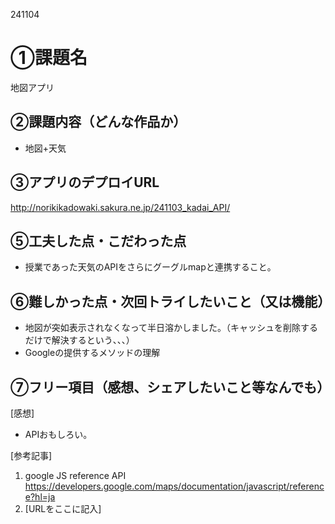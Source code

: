 241104
# ①課題名
地図アプリ

## ②課題内容（どんな作品か）
- 地図+天気

## ③アプリのデプロイURL
http://norikikadowaki.sakura.ne.jp/241103_kadai_API/


## ⑤工夫した点・こだわった点
- 授業であった天気のAPIをさらにグーグルmapと連携すること。

## ⑥難しかった点・次回トライしたいこと（又は機能）
- 地図が突如表示されなくなって半日溶かしました。（キャッシュを削除するだけで解決するという、、、）
- Googleの提供するメソッドの理解

## ⑦フリー項目（感想、シェアしたいこと等なんでも）
[感想]
- APIおもしろい。

[参考記事]
1. google JS reference API https://developers.google.com/maps/documentation/javascript/reference?hl=ja
2. [URLをここに記入]
